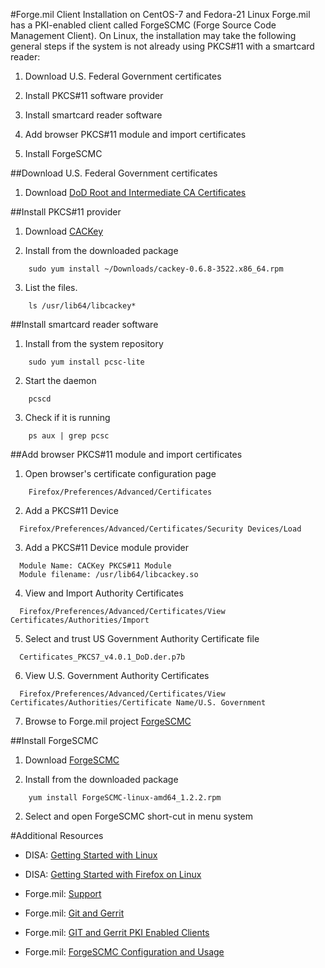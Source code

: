 #Forge.mil Client Installation on CentOS-7 and Fedora-21 Linux
Forge.mil has a PKI-enabled client called ForgeSCMC (Forge Source Code Management Client).  On Linux, the installation may take the following general steps if the system is not already using PKCS#11 with a smartcard reader:

  1) Download U.S. Federal Government certificates
  
  2) Install PKCS#11 software provider
  
  3) Install smartcard reader software
  
  4) Add browser PKCS#11 module and import certificates
  
  5) Install ForgeSCMC
  
##Download U.S. Federal Government certificates

  1) Download [DoD Root and Intermediate CA Certificates](http://iase.disa.mil/pki-pke/Documents/unclass-installroot_v3-16-1a.zip)

##Install PKCS#11 provider

  1) Download [CACKey](http://cackey.rkeene.org/fossil/wiki?name=Downloads)
  
  2) Install from the downloaded package
```  
    sudo yum install ~/Downloads/cackey-0.6.8-3522.x86_64.rpm
``` 
  3) List the files.
```
    ls /usr/lib64/libcackey*
```

##Install smartcard reader software

  1) Install from the system repository
```  
    sudo yum install pcsc-lite
```  
  2) Start the daemon
```
    pcscd
```
  3) Check if it is running 
```
    ps aux | grep pcsc
```
##Add browser PKCS#11 module and import certificates

  1) Open browser's certificate configuration page
```
    Firefox/Preferences/Advanced/Certificates
```
  2) Add a PKCS#11 Device
  ```
    Firefox/Preferences/Advanced/Certificates/Security Devices/Load
  ```
  3) Add a PKCS#11 Device module provider
  ```
    Module Name: CACKey PKCS#11 Module
    Module filename: /usr/lib64/libcackey.so
  ```
  4) View and Import Authority Certificates
  ```
    Firefox/Preferences/Advanced/Certificates/View Certificates/Authorities/Import
  ```
  5) Select and trust US Government Authority Certificate file
  ```
    Certificates_PKCS7_v4.0.1_DoD.der.p7b
  ```
  6) View U.S. Government Authority Certificates
  ```
    Firefox/Preferences/Advanced/Certificates/View Certificates/Authorities/Certificate Name/U.S. Government
  ```
  7) Browse to Forge.mil project [ForgeSCMC](https://software.forge.mil/sf/go/projects.git-gerrit/frs.forgescmc)
  
##Install ForgeSCMC
  
  1) Download [ForgeSCMC](https://software.forge.mil/sf/go/projects.git-gerrit/frs.forgescmc)
  
  2) Install from the downloaded package
```
    yum install ForgeSCMC-linux-amd64_1.2.2.rpm
```
  2) Select and open ForgeSCMC short-cut in menu system
  
#Additional Resources

  * DISA: [Getting Started with Linux](http://iase.disa.mil/pki-pke/getting_started/Pages/linux.aspx)
  
  * DISA: [Getting Started with Firefox on Linux](http://iase.disa.mil/pki-pke/getting_started/Pages/linux-firefox.aspx)
  
  * Forge.mil: [Support](https://software.forge.mil/sf/projects/support)
  
  * Forge.mil: [Git and Gerrit](https://software.forge.mil/sf/projects/git-gerrit)
  
  * Forge.mil: [GIT and Gerrit PKI Enabled Clients](https://software.forge.mil/sf/go/page3501)
  
  * Forge.mil: [ForgeSCMC Configuration and Usage](https://software.forge.mil/sf/go/doc82684)
  

